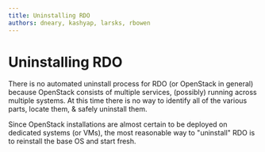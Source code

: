 ```yaml
---
title: Uninstalling RDO
authors: dneary, kashyap, larsks, rbowen
---
```


# Uninstalling RDO



There is no automated uninstall process for RDO (or OpenStack in general) because OpenStack consists of multiple services, (possibly) running across multiple systems.  At this time there is no way to identify all of the various parts, locate them, & safely uninstall them.


Since OpenStack installations are almost certain to be deployed on dedicated systems (or VMs), the most reasonable way to "uninstall" RDO is to reinstall the base OS and start fresh.
